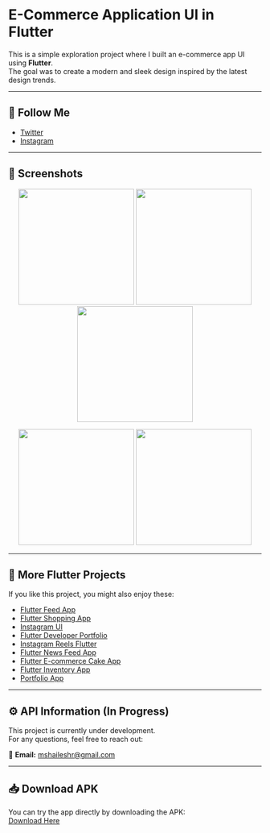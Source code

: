# E-Commerce Application UI in Flutter

This is a simple exploration project where I built an e-commerce app UI using **Flutter**.  
The goal was to create a modern and sleek design inspired by the latest design trends.  

---

## 📌 Follow Me
- [Twitter](https://www.twitter.com/ishaileshmisra)  
- [Instagram](https://www.instagram.com/ishaileshmishra)  

---

## 📸 Screenshots  

<p align="center">
  <img src="assets/srcn/one.png" width="230">
  <img src="assets/srcn/two.png" width="230">
  <img src="assets/srcn/three.png" width="230">
</p>

<p align="center">
  <img src="assets/srcn/four.png" width="230">
  <img src="assets/srcn/five.png" width="230">
<!--   <img src="assets/srcn/six.png" width="230"> -->
</p>

---

## 🔗 More Flutter Projects  

If you like this project, you might also enjoy these:  

- [Flutter Feed App](https://github.com/ishaileshmishra/flutter-feed-app)  
- [Flutter Shopping App](https://github.com/ishaileshmishra/flutter_shopping_app)  
- [Instagram UI](https://github.com/ishaileshmishra/instagram_ui)  
- [Flutter Developer Portfolio](https://github.com/ishaileshmishra/flutter_developer_portfolio)  
- [Instagram Reels Flutter](https://github.com/ishaileshmishra/instagram_reels_flutter)  
- [Flutter News Feed App](https://github.com/ishaileshmishra/flutter-news-feed-app)  
- [Flutter E-commerce Cake App](https://github.com/ishaileshmishra/flutter-ecommerce-cake-app)  
- [Flutter Inventory App](https://github.com/ishaileshmishra/flutter-inventry-app)  
- [Portfolio App](https://github.com/ishaileshmishra/portfolio-app)  

---

## ⚙️ API Information (In Progress)

This project is currently under development.  
For any questions, feel free to reach out:

📧 **Email:** mshaileshr@gmail.com  

---

## 📥 Download APK  

You can try the app directly by downloading the APK:  
[Download Here](https://github.com/ishaileshmishra/jin_ecomm/blob/master/assets/apk/app-release.apk?raw=true)  
